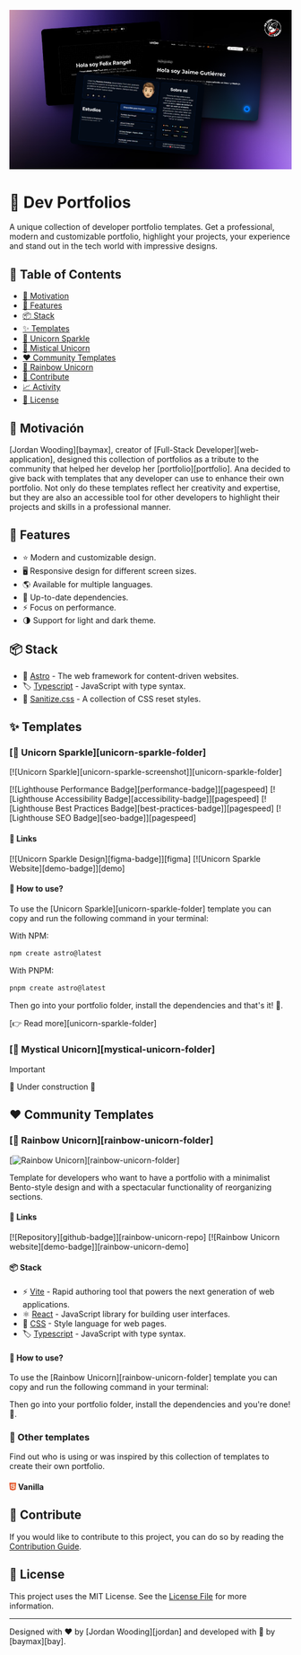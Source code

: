![Cover](./assets/image.png)

# 🦄 Dev Portfolios

A unique collection of developer portfolio templates. Get a professional, modern and customizable portfolio, highlight your projects, your experience and stand out in the tech world with impressive designs.

## 📖 Table of Contents

- [🙌 Motivation](#-motivation)
- [👀 Features](#-features)
- [📦 Stack](#-stack)
- [✨ Templates](#-templates)
- [🦄 Unicorn Sparkle](#-unicorn-sparkle)
- [🔮 Mistical Unicorn](#-mistical-unicorn)
- [❤️ Community Templates](#-community-templates)
- [🌈 Rainbow Unicorn](#-rainbow-unicorn)
- [🤝 Contribute](#-contribute)
- [📈 Activity](#-activity)
- [📄 License](#-license)

## 🙌 Motivación

[Jordan Wooding][baymax], creator of [Full-Stack Developer][web-application], designed this collection of portfolios as a tribute to the community that helped her develop her [portfolio][portfolio]. Ana decided to give back with templates that any developer can use to enhance their own portfolio. Not only do these templates reflect her creativity and expertise, but they are also an accessible tool for other developers to highlight their projects and skills in a professional manner.

## 👀 Features

- ⭐ Modern and customizable design.
- 🖥️ Responsive design for different screen sizes.
- 🌎 Available for multiple languages.
- 🚀 Up-to-date dependencies.
- ⚡ Focus on performance.
- 🌗 Support for light and dark theme.

## 📦 Stack

- 🚀 [Astro](https://astro.build/) - The web framework for content-driven websites.
- 🏷️ [Typescript](https://www.typescriptlang.org/) - JavaScript with type syntax.
- 💅 [Sanitize.css](https://github.com/csstools/sanitize.css) - A collection of CSS reset styles.

## ✨ Templates

### [🦄 Unicorn Sparkle][unicorn-sparkle-folder]

[![Unicorn Sparkle][unicorn-sparkle-screenshot]][unicorn-sparkle-folder]

[![Lighthouse Performance Badge][performance-badge]][pagespeed]
[![Lighthouse Accessibility Badge][accessibility-badge]][pagespeed]
[![Lighthouse Best Practices Badge][best-practices-badge]][pagespeed]
[![Lighthouse SEO Badge][seo-badge]][pagespeed]

#### 🔗 Links

[![Unicorn Sparkle Design][figma-badge]][figma]
[![Unicorn Sparkle Website][demo-badge]][demo]

#### 🤔 How to use?

To use the [Unicorn Sparkle][unicorn-sparkle-folder] template you can copy and run the following command in your terminal:

With NPM:

```bash
npm create astro@latest
```

With PNPM:

```bash
pnpm create astro@latest
```

Then go into your portfolio folder, install the dependencies and that's it! 🎉.

[👉 Read more][unicorn-sparkle-folder]

### [🔮 Mystical Unicorn][mystical-unicorn-folder]

> [!IMPORTANT]
> 🚧 Under construction 🚧

## ❤️ Community Templates

### [🌈 Rainbow Unicorn][rainbow-unicorn-folder]

[![Rainbow Unicorn](./rainbow-unicorn/assets/rainbow-unicorn.gif)][rainbow-unicorn-folder]

Template for developers who want to have a portfolio with a minimalist Bento-style design and with a spectacular functionality of reorganizing sections.

#### 🔗 Links

[![Repository][github-badge]][rainbow-unicorn-repo]
[![Rainbow Unicorn website][demo-badge]][rainbow-unicorn-demo]

#### 📦 Stack

- ⚡ [Vite](https://vitejs.dev/) - Rapid authoring tool that powers the next generation of web applications.
- ⚛️ [React](https://react.dev/) - JavaScript library for building user interfaces.
- 💅 [CSS](https://lenguajecss.com/css/) - Style language for web pages.
- 🏷️ [Typescript](https://www.typescriptlang.org/) - JavaScript with type syntax.

#### 🤔 How to use?

To use the [Rainbow Unicorn][rainbow-unicorn-folder] template you can copy and run the following command in your terminal:

Then go into your portfolio folder, install the dependencies and you're done! 🎉.

### 👀 Other templates

Find out who is using or was inspired by this collection of templates to create their own portfolio.

#### <img src="./assets/icons/html5.svg" height="14" alt="HTML 5" style="transform: translateY(1.2px)"> Vanilla

## 🤝 Contribute

If you would like to contribute to this project, you can do so by reading the [Contribution Guide](./CONTRIBUTING.md).

## 📄 License

This project uses the MIT License. See the [License File](./LICENCE) for more information.

---

Designed with ❤️ by [Jordan Wooding][jordan] and developed with 💙 by [baymax][bay].

[LinkedIn]: https://www.linkedin.com/in/jordan-wooding-75053a338
[Portafolio]: https://github.com/bossbaby-baymax/Portfolio-js
[Github]: https://github.com/bossbaby-baymax